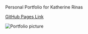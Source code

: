 Personal Portfolio for Katherine Rinas


<a href="https://katherinerinas.github.io/KatherineRinas/">GitHub Pages Link</a>

<img src=/images/kr.png alt="Portfolio picture">
